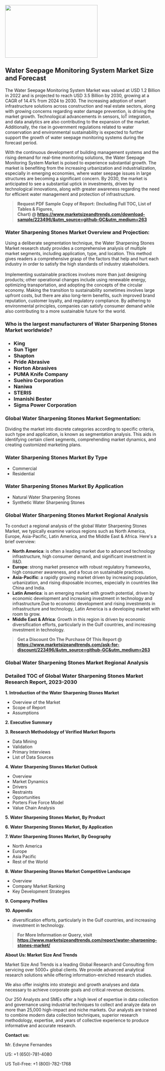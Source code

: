 <p><img class="alignnone size-medium wp-image-20088" src="https://ffe5etoiles.com/wp-content/uploads/2024/12/MST1-300x171.png" alt="" width="300" height="171" /></p><h2>Water Seepage Monitoring System Market Size and Forecast</h2><p>The Water Seepage Monitoring System Market was valued at USD 1.2 Billion in 2022 and is projected to reach USD 3.5 Billion by 2030, growing at a CAGR of 14.4% from 2024 to 2030. The increasing adoption of smart infrastructure solutions across construction and real estate sectors, along with growing concerns regarding water damage prevention, is driving the market growth. Technological advancements in sensors, IoT integration, and data analytics are also contributing to the expansion of the market. Additionally, the rise in government regulations related to water conservation and environmental sustainability is expected to further support the growth of water seepage monitoring systems during the forecast period.</p><p>With the continuous development of building management systems and the rising demand for real-time monitoring solutions, the Water Seepage Monitoring System Market is poised to experience substantial growth. The market is benefiting from the increasing urbanization and industrialization, especially in emerging economies, where water seepage issues in large structures are becoming a significant concern. By 2030, the market is anticipated to see a substantial uptick in investments, driven by technological innovations, along with greater awareness regarding the need for efficient water management and protection of infrastructure.</p></p><blockquote id="" class=""><strong>Request PDF Sample Copy of Report: (Including Full TOC, List of Tables &amp; Figures, Chart)&nbsp;@&nbsp;<strong><a href="https://www.marketsizeandtrends.com/download-sample/223496/&utm_source=github-GC&utm_medium=263" target="_blank">https://www.marketsizeandtrends.com/download-sample/223496/&utm_source=github-GC&utm_medium=263</a></strong></strong></blockquote><h3 id="" class="">Water Sharpening Stones Market&nbsp;Overview and Projection:</h3><p id="" class="">Using a deliberate segmentation technique, the Water Sharpening Stones Market research study provides a comprehensive analysis of multiple market segments, including application, type, and location. This method gives readers a comprehensive grasp of the factors that help and hurt each industry in order to satisfy the high standards of industry stakeholders. <br /> <br />Implementing sustainable practices involves more than just designing products; other operational changes include using renewable energy, optimizing transportation, and adopting the concepts of the circular economy. Making the transition to sustainability sometimes involves large upfront costs, but there are also long-term benefits, such improved brand reputation, customer loyalty, and regulatory compliance. By adhering to environmental principles, companies can satisfy consumer demand while also contributing to a more sustainable future for the world.</p><h3 id="" class="">Who is the largest manufacturers of&nbsp;Water Sharpening Stones Market worldwide?</h3><h3 class=""><p><ul><li>King </li><li> Sun Tiger </li><li> Shapton </li><li> Pride Abrasive </li><li> Norton Abrasives </li><li> PUMA Knife Company </li><li> Suehiro Corporation </li><li> Naniwa </li><li> STERIS </li><li> Imanishi Bester </li><li> Sigma Power Corporation</li></ul></p></h3><h3 id="" class="">Global&nbsp;Water Sharpening Stones Market Segmentation:</h3><p id="" class="">Dividing the market into discrete categories according to specific criteria, such type and application, is known as segmentation analysis. This aids in identifying certain client segments, comprehending market dynamics, and creating customized marketing plans.</p><h3 id="" class="">Water Sharpening Stones Market&nbsp;By Type</h3><p><p><ul><li>Commercial</li><li> Residential</p></li></ul></p></p><h3 id="" class="">Water Sharpening Stones Market&nbsp;By Application</h3><p class=""><p><ul><li>Natural Water Sharpening Stones</li><li> Synthetic Water Sharpening Stones</li></ul></p></p><h3 id="" class="">Global Water Sharpening Stones Market Regional Analysis</h3><p id="" class="">To conduct a regional analysis of the global Water Sharpening Stones Market, we typically examine various regions such as North America, Europe, Asia-Pacific, Latin America, and the Middle East &amp; Africa. Here's a brief overview:</p><ul><li><strong>North America</strong>: is often a leading market due to advanced technology infrastructure, high consumer demand, and significant investment in R&amp;D.</li><li><strong>Europe</strong>: strong market presence with robust regulatory frameworks, high consumer awareness, and a focus on sustainable practices.</li><li><strong>Asia-Pacific</strong>: a rapidly growing market driven by increasing population, urbanization, and rising disposable incomes, especially in countries like China and India.</li><li><strong>Latin America</strong>: is an emerging market with growth potential, driven by economic development and increasing investment in technology and infrastructure.Due to economic development and rising investments in infrastructure and technology, Latin America is a developing market with room to grow.</li><li><strong>Middle East &amp; Africa</strong>: Growth in this region is driven by economic diversification efforts, particularly in the Gulf countries, and increasing investment in technology.</li></ul><blockquote id="" class=""><strong>Get a Discount On The Purchase Of This Report @ <strong><a href="https://www.marketsizeandtrends.com/ask-for-discount/223496/&utm_source=github-GC&utm_medium=263" target="_blank">https://www.marketsizeandtrends.com/ask-for-discount/223496/&utm_source=github-GC&utm_medium=263</a></strong></strong></blockquote><h3 id="" class="">Global Water Sharpening Stones Market Regional Analysis</h3><h3 id="" class="">Detailed TOC of Global Water Sharpening Stones Market Research Report, 2023-2030</h3><p id="" class=""><strong>1. Introduction of the Water Sharpening Stones Market</strong></p><ul><li>Overview of the Market</li><li>Scope of Report</li><li>Assumptions</li></ul><p id="" class=""><strong>2. Executive Summary</strong></p><p id="" class=""><strong>3. Research Methodology of Verified Market Reports</strong></p><ul><li>Data Mining</li><li>Validation</li><li>Primary Interviews</li><li>List of Data Sources</li></ul><p id="" class=""><strong>4. Water Sharpening Stones Market Outlook</strong></p><ul><li>Overview</li><li>Market Dynamics</li><li>Drivers</li><li>Restraints</li><li>Opportunities</li><li>Porters Five Force Model</li><li>Value Chain Analysis</li></ul><p id="" class=""><strong>5. Water Sharpening Stones Market, By Product</strong></p><p id="" class=""><strong>6. Water Sharpening Stones Market, By Application</strong></p><p id="" class=""><strong>7. Water Sharpening Stones Market, By Geography</strong></p><ul><li>North America</li><li>Europe</li><li>Asia Pacific</li><li>Rest of the World</li></ul><p id="" class=""><strong>8. Water Sharpening Stones Market Competitive Landscape</strong></p><ul><li>Overview</li><li>Company Market Ranking</li><li>Key Development Strategies</li></ul><p id="" class=""><strong>9. Company Profiles</strong></p><p id="" class=""><strong>10. Appendix</strong></p><ul><li>diversification efforts, particularly in the Gulf countries, and increasing investment in technology.</li></ul><blockquote id="" class=""><strong>For More Information or Query, visit <strong><strong><a href="https://www.marketsizeandtrends.com/report/water-sharpening-stones-market/" target="_blank">https://www.marketsizeandtrends.com/report/water-sharpening-stones-market/</a></strong></strong></strong></blockquote><p id="" class=""><strong>About Us: Market Size And Trends</strong></p><p id="" class="">Market Size And Trends is a leading Global Research and Consulting firm servicing over 5000+ global clients. We provide advanced analytical research solutions while offering information-enriched research studies.</p><p id="" class="">We also offer insights into strategic and growth analyses and data necessary to achieve corporate goals and critical revenue decisions.</p><p id="" class="">Our 250 Analysts and SMEs offer a high level of expertise in data collection and governance using industrial techniques to collect and analyze data on more than 25,000 high-impact and niche markets. Our analysts are trained to combine modern data collection techniques, superior research methodology, expertise, and years of collective experience to produce informative and accurate research.</p><p id="" class=""><strong>Contact us:</strong></p><p id="" class="">Mr. Edwyne Fernandes</p><p id="" class="">US: +1 (650)-781-4080</p><p id="" class="">US Toll-Free: +1 (800)-782-1768</p>
